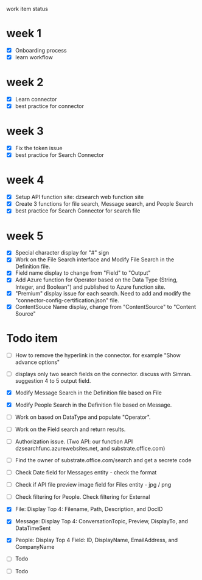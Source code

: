 work item status
# week 1
  - [x] Onboarding process
  - [x] learn workflow
# week 2
  - [x] Learn connector
  - [x] best practice for connector
# week 3
  - [x] Fix the token issue
  - [x] best practice for Search Connector

# week 4
  - [x] Setup API function site: dzsearch web function site
  - [x] Create 3 functions for file search, Message search, and People Search
  - [x] best practice for Search Connector for search file

# week 5
- [x] Special character display for "#" sign
- [x] Work on the File Search interface and Modify File Search in the Definition file.
- [x] Field name display to change from "Field" to "Output"
- [x] Add Azure function for Operator based on the Data Type (String, Integer, and Boolean") and published to Azure function site.
- [x] "Premium" display issue for each search. Need to add and modify the "connector-config-certification.json" file.
- [x] ContentSouce Name display, change from "ContentSource" to "Content Source"

# Todo item
- [ ] How to remove the hyperlink in the connector. for example "Show advance options"
- [ ] displays only two search fields on the connector. discuss with Simran. suggestion 4 to 5 output field.
- [x] Modify Message Search in the Definition file based on File
- [x] Modify People Search in the Definition file based on Message.
- [ ] Work on based on DataType and populate "Operator".
- [ ] Work on the Field search and return results.
- [ ] Authorization issue. (Two API: our function API dzsearchfunc.azurewebsites.net, and substrate.office.com)
- [ ] Find the owner of substrate.office.com/search and get a secrete code
- [ ] Check Date field for Messages entity - check the format
- [ ] Check if API file preview image field for Files entity - jpg / png
- [ ] Check filtering for People. Check filtering for External
- [X] File: Display Top 4: Filename, Path, Description, and DocID
- [x] Message: Display Top 4: ConversationTopic, Preview, DisplayTo, and DataTimeSent
- [x] People: Display Top 4 Field: ID, DisplayName, EmailAddress, and CompanyName
- [ ] Todo
- [ ] Todo







